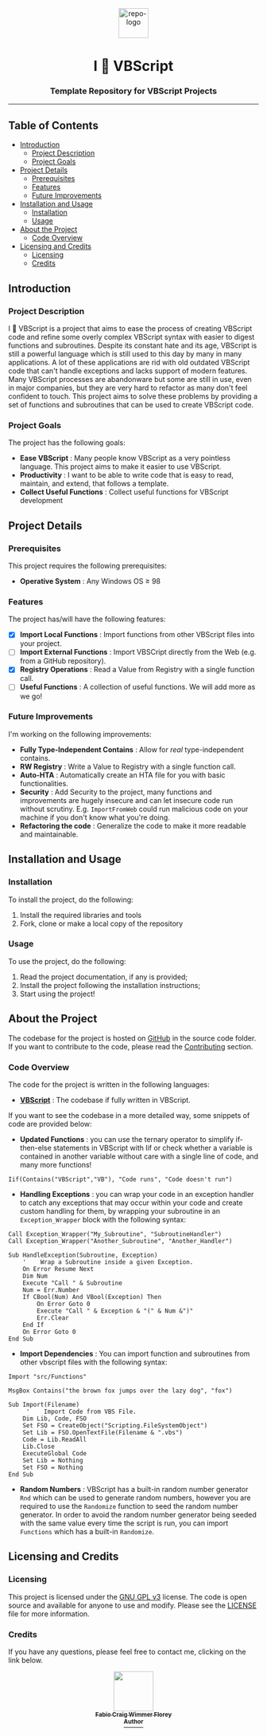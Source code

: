 <div id="repo-header" align="center">
 <img id="repo-logo" alt="repo-logo" src="https://user-images.githubusercontent.com/93403866/160690956-1b725bcc-38af-4316-875c-bd197719b503.png" height="60"></img>
  <h1  id="repo-title"> I 💙 VBScript </h1>
  <h3  id="repo-description" > Template Repository for VBScript Projects </h3>
  <hr>
</div>
<div id="repo-shields"align="center">

</div>

## Table of Contents

- [Introduction](#introduction)
    - [Project Description](#project-description)
    - [Project Goals](#project-goals)
- [Project Details](#project-details)
    - [Prerequisites](#prerequisites)
    - [Features](#features)
    - [Future Improvements](#future-improvements)
- [Installation and Usage](#installation-and-usage)
    - [Installation](#installation)
    - [Usage](#usage)
- [About the Project](#about-the-project)
    - [Code Overview](#code-overview)
- [Licensing and Credits](#licensing-and-credits)
    - [Licensing](#licensing)
    - [Credits](#credits)

## Introduction
### Project Description
I 💙 VBScript is a project that aims to ease the process of creating VBScript code and refine some overly complex VBScript syntax with easier to digest functions and subroutines. Despite its constant hate and its age, VBScript is still a powerful language which is still used to this day by many in many applications. A lot of these applications are rid with old outdated VBScript code that can't handle exceptions and lacks support of modern features. Many VBScript processes are abandonware but some are still in use, even in major companies, but they are very hard to refactor as many don't feel confident to touch. This project aims to solve these problems by providing a set of functions and subroutines that can be used to create VBScript code.

### Project Goals
The project has the following goals:

- **Ease VBScript** : Many people know VBScript as a very pointless language. This project aims to make it easier to use VBScript.
- **Productivity** : I want to be able to write code that is easy to read, maintain, and extend, that follows a template.
- **Collect Useful Functions** : Collect useful functions for VBScript development

## Project Details
### Prerequisites
This project requires the following prerequisites:

- **Operative System** : Any Windows OS ≥ 98

### Features
The project has/will have the following features:

- [x] **Import Local Functions** : Import functions from other VBScript files into your project.
- [ ] **Import External Functions** : Import VBSCript directly from the Web (e.g. from a GitHub repository).
- [x] **Registry Operations** : Read a Value from Registry with a single function call.
- [ ] **Useful Functions** : A collection of useful functions. We will add more as we go!

### Future Improvements
I'm working on the following improvements:

- **Fully Type-Independent Contains** : Allow for _real_ type-independent contains.
- **RW Registry** : Write a Value to Registry with a single function call.
- **Auto-HTA** : Automatically create an HTA file for you with basic functionalities.
- **Security** : Add Security to the project, many functions and improvements are hugely insecure and can let insecure code run without scrutiny. E.g. `ImportFromWeb` could run malicious code on your machine if you don't know what you're doing.
- **Refactoring the code** : Generalize the code to make it more readable and maintainable.

## Installation and Usage
### Installation
To install the project, do the following:
1. Install the required libraries and tools
2. Fork, clone or make a local copy of the repository

### Usage
To use the project, do the following:
1. Read the project documentation, if any is provided;
2. Install the project following the installation instructions;
4. Start using the project!

## About the Project
The codebase for the project is hosted on [GitHub](github.com) in the source code folder.
If you want to contribute to the code, please read the [Contributing](CONTRIBUTING.md) section.

### Code Overview

The code for the project is written in the following languages:

- **[VBScript](https://en.wikipedia.org/wiki/VBScript)** : The codebase if fully written in VBScript.

If you want to see the codebase in a more detailed way, some snippets of code are provided below:

- **Updated Functions** : you can use the ternary operator to simplify if-then-else statements in VBScript with Iif or check whether a variable is contained in another variable without care with a single line of code, and many more functions!
  
```vbscript
Iif(Contains("VBScript","VB"), "Code runs", "Code doesn't run")
```

- **Handling Exceptions** : you can wrap your code in an exception handler to catch any exceptions that may occur within your code and create custom handling for them, by wrapping your subroutine in an `Exception_Wrapper` block with the following syntax:

```vbscript
Call Exception_Wrapper("My_Subroutine", "SubroutineHandler")
Call Exception_Wrapper("Another_Subroutine", "Another_Handler")

Sub HandleException(Subroutine, Exception)
    '    Wrap a Subroutine inside a given Exception.
    On Error Resume Next
    Dim Num
    Execute "Call " & Subroutine
    Num = Err.Number
    If CBool(Num) And VBool(Exception) Then
        On Error Goto 0
        Execute "Call " & Exception & "(" & Num &")"
        Err.Clear
    End If
    On Error Goto 0
End Sub
```

- **Import Dependencies** : You can import function and subroutines from other vbscript files with the following syntax:

```vbscript
Import "src/Functions"

MsgBox Contains("the brown fox jumps over the lazy dog", "fox")

Sub Import(Filename)
     '    Import Code from VBS File.
    Dim Lib, Code, FSO
    Set FSO = CreateObject("Scripting.FileSystemObject")
    Set Lib = FSO.OpenTextFile(Filename & ".vbs")
    Code = Lib.ReadAll
    Lib.Close
    ExecuteGlobal Code
    Set Lib = Nothing
    Set FSO = Nothing
End Sub
```

- **Random Numbers** : VBScript has a built-in random number generator `Rnd` which can be used to generate random numbers, however you are required to use the `Randomize` function to seed the random number generator. In order to avoid the random number generator being seeded with the same value every time the script is run, you can import `Functions` which has a built-in `Randomize`.

## Licensing and Credits
### Licensing
This project is licensed under the [GNU GPL v3](https://www.gnu.org/licenses/gpl-3.0.html) license. The code is open source and available for anyone to use and modify. Please see the [LICENSE](LICENSE.md) file for more information. 

### Credits
If you have any questions, please feel free to contact me, clicking on the link below.
<div align="center">
    <a href="mailto:fabioflorey@hackermail.com?subject=I%F0%9F%92%99VBSript"><kbd>
    <img src="https://avatars.githubusercontent.com/u/93403866?s=96&v=4" height="80" alt=""/></kbd><br>
    <sub><b>Fabio Craig Wimmer Florey</b></sub><br>
    <sup><b>Author</b></sup>
</div>

